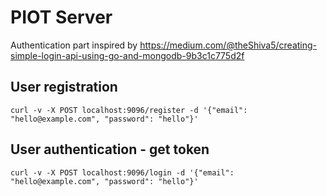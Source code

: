 PIOT Server
===========

Authentication part inspired by https://medium.com/@theShiva5/creating-simple-login-api-using-go-and-mongodb-9b3c1c775d2f

User registration
-----------------
```
curl -v -X POST localhost:9096/register -d '{"email": "hello@example.com", "password": "hello"}'
```

User authentication - get token
-------------------------------
```
curl -v -X POST localhost:9096/login -d '{"email": "hello@example.com", "password": "hello"}'
```


